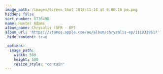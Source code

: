 ```yaml
---
image_path: /images/Screen Shot 2018-11-14 at 6.00.16 pm.png
hidden: false
sort_number: 8726498
name: Hunter Adams
album_name: Chrysalis (SFR - EP)
album_url: 'https://itunes.apple.com/au/album/chrysalis-ep/1118339517'
_hide_content: true

_options:
  image_path:
    width: 500
    height: 500
    resize_style: "contain"
---
```


